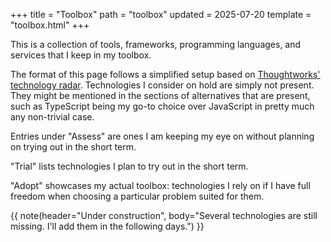 +++
title = "Toolbox"
path = "toolbox"
updated = 2025-07-20
template = "toolbox.html"
+++

This is a collection of tools, frameworks, programming languages, and services that I keep in my toolbox.

The format of this page follows a simplified setup based on [Thoughtworks' technology radar](https://www.thoughtworks.com/radar).
Technologies I consider on hold are simply not present. They might be mentioned in the sections of alternatives that are present, such as TypeScript being my go-to choice over JavaScript in pretty much any non-trivial case.

Entries under "Assess" are ones I am keeping my eye on without planning on trying out in the short term.

"Trial" lists technologies I plan to try out in the short term.

"Adopt" showcases my actual toolbox: technologies I rely on if I have full freedom when choosing a particular problem suited for them.

{{ note(header="Under construction", body="Several technologies are still missing. I'll add them in the following days.") }}



